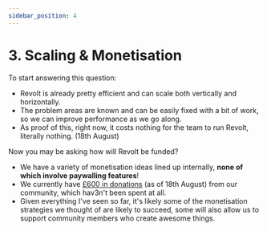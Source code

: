 ```yaml
---
sidebar_position: 4
---
```


# 3. Scaling & Monetisation

To start answering this question:
- Revolt is already pretty efficient and can scale both vertically and horizontally.
- The problem areas are known and can be easily fixed with a bit of work, so we can improve performance as we go along.
- As proof of this, right now, it costs nothing for the team to run Revolt, literally nothing. (18th August)

Now you may be asking how will Revolt be funded?

- We have a variety of monetisation ideas lined up internally, **none of which involve paywalling features**!
- We currently have [£600 in donations](https://cloud.insrt.uk/s/K6QDcgBAwgdFqXb) (as of 18th August) from our community, which hav3n't been spent at all.
- Given everything I've seen so far, it's likely some of the monetisation strategies we thought of are likely to succeed, some will also allow us to support community members who create awesome things.
